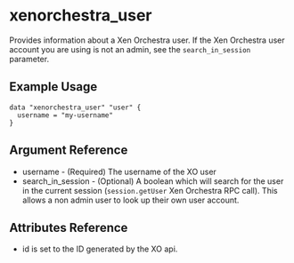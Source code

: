 # xenorchestra_user

Provides information about a Xen Orchestra user. If the Xen Orchestra user account you are using is not an admin, see the `search_in_session` parameter.

## Example Usage

```hcl
data "xenorchestra_user" "user" {
  username = "my-username"
}
```

## Argument Reference
* username - (Required) The username of the XO user
* search_in_session - (Optional) A boolean which will search for the user in the current session (`session.getUser` Xen Orchestra RPC call). This allows a non admin user to look up their own user account.

## Attributes Reference
* id is set to the ID generated by the XO api.
